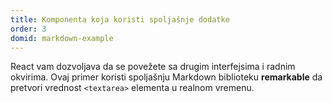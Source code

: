 ```yaml
---
title: Komponenta koja koristi spoljašnje dodatke
order: 3
domid: markdown-example
---
```


React vam dozvoljava da se povežete sa drugim interfejsima i radnim okvirima. Ovaj primer koristi spoljašnju Markdown biblioteku **remarkable** da pretvori vrednost `<textarea>` elementa u realnom vremenu.
